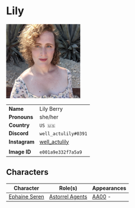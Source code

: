 # Lily

<img src="https://raw.githubusercontent.com/jesskelsall/astarus-images/main/players/e001a9e332f7a5a9.png" height="200" />

|||
| --- | --- |
| **Name** | Lily Berry | player.3
| **Pronouns** | she/her |
| **Country** | `US 🇺🇸` |
| **Discord** | `well_actulily#0391` |
| **Instagram** | [well_actulily](https://www.instagram.com/well_actulily/) |
||
| **Image ID** | `e001a9e332f7a5a9` |

## Characters

| Character | Role(s) | Appearances |
| --- | --- | --- |
| [Ephaine Seren](../characters/ephaine-seren.md) | [Astorrel Agents](../campaigns/C2-astorrel-agents.md) | [AA00](../sessions/AA00.md) - |
